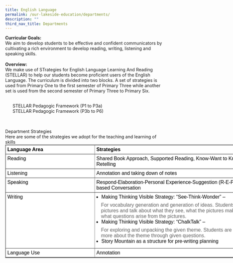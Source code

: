 ```yaml
---
title: English Language
permalink: /our-lakeside-education/departments/
description: ""
third_nav_title: Departments
---
```

<b>Curricular Goals:</b>
<br>
We aim to develop students to be effective and confident communicators by cultivating a rich environment to develop reading, writing, listening and speaking skills.
<br><br>
<b>Overview:</b>
<br>
We make use of STrategies for English Language Learning And Reading (STELLAR) to help our students become proficient users of the English Language. The curriculum is divided into two blocks. A set of strategies is used from Primary One to the first semester of Primary Three while another set is used from the second semester of Primary Three to Primary Six.
<br><br>
<ul>
STELLAR Pedagogic Framework (P1 to P3a)<br>
STELLAR Pedagogic Framework (P3b to P6)</ul>
<br><br>
Department Strategies
<br>
Here are some of the strategies we adopt for the teaching and learning of skills
<br>
  

<table border="1" cellspacing="0" cellpadding="0" style="margin: 0px; outline: 0px; padding: 0px; border-collapse: collapse; color: rgb(0, 0, 0); font-family: Helvetica, sans-serif; font-size: 16px; font-style: normal; font-variant-ligatures: normal; font-variant-caps: normal; font-weight: 400; letter-spacing: normal; orphans: 2; text-align: left; text-transform: none; white-space: normal; widows: 2; word-spacing: 0px; -webkit-text-stroke-width: 0px; background-color: rgb(255, 255, 255); text-decoration-thickness: initial; text-decoration-style: initial; text-decoration-color: initial; width: 880px;"><tbody style="margin: 0px; outline: 0px; padding: 0px;"><tr style="margin: 0px; outline: 0px; padding: 0px;"><td valign="top" width="186" style="margin: 0px; outline: 0px; padding: 5px; text-align: left; width: 282px;"><b style="margin: 0px; outline: 0px; padding: 0px;">Language Area</b></td><td valign="top" width="393" style="margin: 0px; outline: 0px; padding: 5px; text-align: left; width: 597px;"><b style="margin: 0px; outline: 0px; padding: 0px;">Strategies</b></td></tr><tr style="margin: 0px; outline: 0px; padding: 0px;"><td valign="top" width="186" style="margin: 0px; outline: 0px; padding: 5px; text-align: left;">Reading</td><td valign="top" width="393" style="margin: 0px; outline: 0px; padding: 5px; text-align: left;">Shared Book Approach, Supported Reading, Know-Want to Know- Learnt (KWL), Retelling</td></tr><tr style="margin: 0px; outline: 0px; padding: 0px;"><td valign="top" width="186" style="margin: 0px; outline: 0px; padding: 5px; text-align: left;">Listening</td><td valign="top" width="393" style="margin: 0px; outline: 0px; padding: 5px; text-align: left;">Annotation and taking down of notes</td></tr><tr style="margin: 0px; outline: 0px; padding: 0px;"><td valign="top" width="186" style="margin: 0px; outline: 0px; padding: 5px; text-align: left;">Speaking</td><td valign="top" width="393" style="margin: 0px; outline: 0px; padding: 5px; text-align: left;">Respond-Elaboration-Personal Experience-Suggestion (R-E-P-S) for Stimulus-based Conversation</td></tr><tr style="margin: 0px; outline: 0px; padding: 0px;"><td valign="top" width="186" style="margin: 0px; outline: 0px; padding: 5px; text-align: left;">Writing</td><td valign="top" width="393" style="margin: 0px; outline: 0px; padding: 5px; text-align: left;"><ul style="margin: 0px 0px 0.5em 1em; outline: 0px; padding: 0px;"><li style="margin: 0px; outline: 0px; padding: 0px;">Making Thinking Visible Strategy: “See-Think-Wonder” –</li></ul><blockquote style="margin: 0px 0px 0px 15px; outline: 0px; padding: 0px; border: none;">For vocabulary generation and generation of ideas. Students look at given pictures and talk about what they see, what the pictures make them think of and what questions arise from the pictures.</blockquote><ul style="margin: 0px 0px 0.5em 1em; outline: 0px; padding: 0px;"><li style="margin: 0px; outline: 0px; padding: 0px;">Making Thinking Visible Strategy: “ChalkTalk” –</li></ul><blockquote style="margin: 0px 0px 0px 15px; outline: 0px; padding: 0px; border: none;">For exploring and unpacking the given theme. Students are guided to think more about the theme through given questions.</blockquote><ul style="margin: 0px 0px 0.5em 1em; outline: 0px; padding: 0px;"><li style="margin: 0px; outline: 0px; padding: 0px;">Story Mountain as a structure for pre-writing planning</li></ul></td></tr><tr style="margin: 0px; outline: 0px; padding: 0px;"><td valign="top" width="186" style="margin: 0px; outline: 0px; padding: 5px; text-align: left;">Language Use</td><td valign="top" width="393" style="margin: 0px; outline: 0px; padding: 5px; text-align: left;">Annotation</td></tr></tbody></table>
